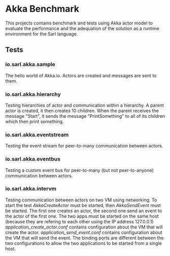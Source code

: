 # Akka Benchmark

This projects contains benchmark and tests using Akka actor model to evaluate the performance and the adequation of the
solution as a runtime environment for the Sarl language.

## Tests

### io.sarl.akka.sample

The hello world of Akka.io. Actors are created and messages are sent to them.

### io.sarl.akka.hierarchy

Testing hierarchies of actor and communication within a hierarchy. A parent actor is created,
it then creates 10 children. When the parent receives the message "Start", it sends the message
"PrintSomething" to all of its children which then print something.

### io.sarl.akka.eventstream

Testing the event stream for peer-to-many communication between actors.

### io.sarl.akka.eventbus

Testing a custom event bus for peer-to-many (but not peer-to-anyone) communication between actors.

### io.sarl.akka.intervm

Testing communication between actors on two VM using networking. To start the test _AkkaCreateActor_ must be
started, then _AkkaSendEvent_ must be started. The first one creates an actor, the second one send an event
to the actor of the first one. The two apps must be started on the same host (because they are refering to
each other using the IP address 127.0.0.1)
_application_create_actor.conf_ contains configuration about the VM that will create the actor.
_application_send_event.conf_ contains configuration about the VM that will send the event.
The binding ports are different between the two configurations to allow the two applications to be started
from a single host.